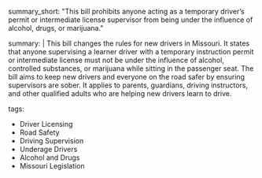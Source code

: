 summary_short: "This bill prohibits anyone acting as a temporary driver’s permit or intermediate license supervisor from being under the influence of alcohol, drugs, or marijuana."

summary: |
  This bill changes the rules for new drivers in Missouri. It states that anyone supervising a learner driver with a temporary instruction permit or intermediate license must not be under the influence of alcohol, controlled substances, or marijuana while sitting in the passenger seat. The bill aims to keep new drivers and everyone on the road safer by ensuring supervisors are sober. It applies to parents, guardians, driving instructors, and other qualified adults who are helping new drivers learn to drive.

tags:
  - Driver Licensing
  - Road Safety
  - Driving Supervision
  - Underage Drivers
  - Alcohol and Drugs
  - Missouri Legislation
